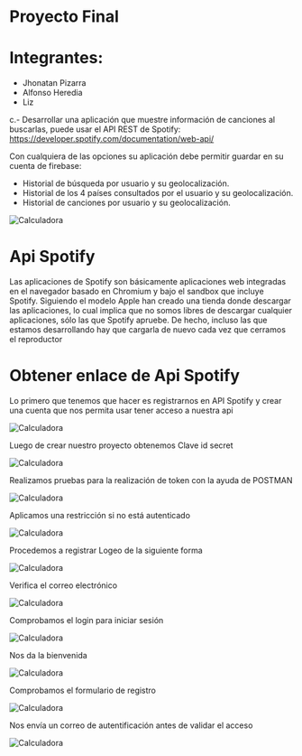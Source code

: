 # Proyecto Final

# Integrantes:
- Jhonatan Pizarra
- Alfonso Heredia
- Liz 

c.- Desarrollar una aplicación que muestre información de canciones al buscarlas, puede usar
el API REST de Spotify: https://developer.spotify.com/documentation/web-api/

Con cualquiera de las opciones su aplicación debe permitir guardar en su cuenta de firebase:
- Historial de búsqueda por usuario y su geolocalización.
- Historial de los 4 países consultados por el usuario y su geolocalización.
- Historial de canciones por usuario y su geolocalización.

![Calculadora](https://github.com/Aheredia05/Calculadora-mejorada/blob/master/topicos/spotify-logo.png)

# Api Spotify

Las aplicaciones de Spotify son básicamente aplicaciones web integradas en el navegador basado en Chromium y bajo el sandbox que incluye Spotify. Siguiendo el modelo Apple han creado una tienda donde descargar las aplicaciones, lo cual implica que no somos libres de descargar cualquier aplicaciones, sólo las que Spotify apruebe. De hecho, incluso las que estamos desarrollando hay que cargarla de nuevo cada vez que cerramos el reproductor

# Obtener enlace de Api Spotify
Lo primero que tenemos que hacer es registrarnos en API Spotify y crear una cuenta que nos permita usar tener acceso a nuestra api

![Calculadora](https://github.com/Aheredia05/Calculadora-mejorada/blob/master/topicos/1.png)

Luego de crear nuestro proyecto obtenemos Clave id secret

![Calculadora](https://github.com/Aheredia05/Calculadora-mejorada/blob/master/topicos/a.png)

Realizamos pruebas para la realización de token con la ayuda de POSTMAN

![Calculadora](https://github.com/Aheredia05/Calculadora-mejorada/blob/master/topicos/2.png)

Aplicamos una restricción si no está autenticado

![Calculadora](https://github.com/Aheredia05/Calculadora-mejorada/blob/master/topicos/3.png)

Procedemos a registrar Logeo de la siguiente forma

![Calculadora](https://github.com/Aheredia05/Calculadora-mejorada/blob/master/topicos/4.png)

Verifica el correo electrónico

![Calculadora](https://github.com/Aheredia05/Calculadora-mejorada/blob/master/topicos/5.png)

Comprobamos el login para iniciar sesión 

![Calculadora](https://github.com/Aheredia05/Calculadora-mejorada/blob/master/topicos/6.png)

Nos da la bienvenida 

![Calculadora](https://github.com/Aheredia05/Calculadora-mejorada/blob/master/topicos/7.png)

Comprobamos el formulario de registro

![Calculadora](https://github.com/Aheredia05/Calculadora-mejorada/blob/master/topicos/8.png)

Nos envía un correo de autentificación antes de validar el acceso 

![Calculadora](https://github.com/Aheredia05/Calculadora-mejorada/blob/master/topicos/9.png)

